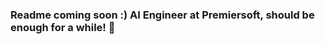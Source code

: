 ### Readme coming soon :) AI Engineer at Premiersoft, should be enough for a while! 👋
<!-- ### Spring Boot developer with 4 years of experience, currently working with Machine Learning and having fun with NLP and Computer Vision projects! 👋

 In summary, I am currently:

- 🔭 Working at Myriad U.G., developing predictive models for autonomous vertical gardening,
- 🌱 Studying Computer Vision, LLMs (more repositories coming out soon :) ) and MLOps,
- 👯 Looking to collaborate on AI explainability!
- 📫 How to reach me: [LinkedIn](https://www.linkedin.com/in/guilherme-rafael-deschamps/)
-->

<!--
**guilherme-deschamps/guilherme-deschamps** is a ✨ _special_ ✨ repository because its `README.md` (this file) appears on your GitHub profile.

Here are some ideas to get you started:

- 🔭 I’m currently working on ...
- 🌱 I’m currently learning ...
- 👯 I’m looking to collaborate on ...
- 🤔 I’m looking for help with ...
- 💬 Ask me about ...
- 📫 How to reach me: ...
- 😄 Pronouns: ...
- ⚡ Fun fact: ...

# 👋 Hi, I'm Guilherme Deschamps

**AI Engineer** passionate about building intelligent solutions that scale.

- 🚀 **Current Role:** AI Engineer
- 💡 **Top Skills:**  
  - Python
  - Databases  
  - Docker  
  - GenAI

- 🧪 **Favorite Project:**  
  [LIME Stability Experiment](#)  
  *(Feel free to update the link above to your project’s repository!)*

---

## 🌱 What I’m Learning

- MMLOps best practices
- LangGraph and AI evaluation
- Infrastructure for scalable AI systems

---

## 🎸 Fun Facts

- I play guitar  
- Enjoy playing sports  
- Always curious about new tech in AI and infra

---

## 📫 Connect with Me

[![LinkedIn](https://img.shields.io/badge/LinkedIn-blue?logo=linkedin&style=flat-square)](https://www.linkedin.com/in/guilherme-rafael-deschamps/)

---

*Let’s build something amazing together!*
-->

